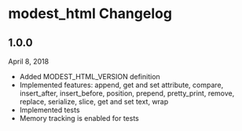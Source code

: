 # modest_html Changelog

## 1.0.0

April 8, 2018

- Added MODEST_HTML_VERSION definition
- Implemented features: append, get and set attribute, compare, insert_after, insert_before, position, prepend, pretty_print, remove, replace, serialize, slice, get and set text, wrap
- Implemented tests
- Memory tracking is enabled for tests